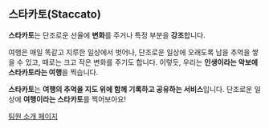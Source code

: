 ## 스타카토(Staccato)

**스타카토**는 단조로운 선율에 **변화**를 주거나 특정 부분을 **강조**합니다.

여행은 매일 똑같고 지루한 일상에서 벗어나, 단조로운 일상에 오래도록 남을 추억을 쌓을 수 있고, 때로는 크고 작은 변화를 주기도 합니다.
이렇듯, 우리는 **인생이라는 악보에 스타카토라는 여행**을 찍습니다.

**스타카토**는 **여행의 추억을 지도 위에 함께 기록하고 공유하는 서비스**입니다.
단조로운 일상에 **여행이라는 스타카토**를 찍어보아요!

[팀원 소개 페이지](https://github.com/BurningFalls/git-practice/tree/main/team-member-introduction)
